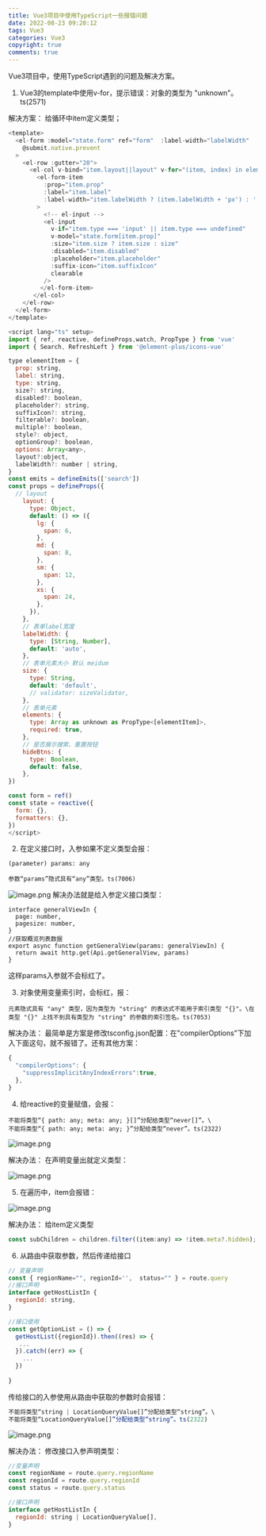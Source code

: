 ```yaml
---
title: Vue3项目中使用TypeScript一些报错问题
date: 2022-08-23 09:20:12
tags: Vue3
categories: Vue3
copyright: true
comments: true
---
```


Vue3项目中，使用TypeScript遇到的问题及解决方案。

1. Vue3的template中使用v-for，提示错误：对象的类型为 "unknown"。ts(2571)

解决方案：
给循环中item定义类型；

```js
<template>
  <el-form :model="state.form" ref="form"  :label-width="labelWidth"
    @submit.native.prevent
  >
    <el-row :gutter="20">
      <el-col v-bind="item.layout||layout" v-for="(item, index) in elements" :key="index">
        <el-form-item
          :prop="item.prop"
          :label="item.label"
          :label-width="item.labelWidth ? (item.labelWidth + 'px') : ''"
        >
          <!-- el-input -->
          <el-input
            v-if="item.type === 'input' || item.type === undefined"
            v-model="state.form[item.prop]"
            :size="item.size ? item.size : size"
            :disabled="item.disabled"
            :placeholder="item.placeholder"
            :suffix-icon="item.suffixIcon"
            clearable
          />
         </el-form-item>
       </el-col>
    </el-row>
  </el-form>
</template>

<script lang="ts" setup>
import { ref, reactive, defineProps,watch, PropType } from 'vue'
import { Search, RefreshLeft } from '@element-plus/icons-vue'

type elementItem = {
  prop: string,
  label: string,
  type: string,
  size?: string,
  disabled?: boolean,
  placeholder?: string,
  suffixIcon?: string,
  filterable?: boolean,
  multiple?: boolean,
  style?: object,
  optionGroup?: boolean,
  options: Array<any>,
  layout?:object,
  labelWidth?: number | string,
}
const emits = defineEmits(['search'])
const props = defineProps({
  // layout
    layout: {
      type: Object,
      default: () => ({
        lg: {
          span: 6,
        },
        md: {
          span: 8,
        },
        sm: {
          span: 12,
        },
        xs: {
          span: 24,
        },
      }),
    },
    // 表单label宽度
    labelWidth: {
      type: [String, Number],
      default: 'auto',
    },
    // 表单元素大小 默认 meidum
    size: {
      type: String,
      default: 'default',
      // validator: sizeValidator,
    },
    // 表单元素
    elements: {
      type: Array as unknown as PropType<[elementItem]>,
      required: true,
    },
    // 是否展示搜索、重置按钮
    hideBtns: {
      type: Boolean,
      default: false,
    },
})

const form = ref()
const state = reactive({
  form: {},
  formatters: {},
})
</script>
```

2. 在定义接口时，入参如果不定义类型会报：
```
(parameter) params: any

参数“params”隐式具有“any”类型。ts(7006)
```

![image.png](https://p6-juejin.byteimg.com/tos-cn-i-k3u1fbpfcp/439521acfbaa49338539156b9329e153~tplv-k3u1fbpfcp-watermark.image?)
解决办法就是给入参定义接口类型：
```
interface generalViewIn {
  page: number,
  pagesize: number,
}
//获取概览列表数据
export async function getGeneralView(params: generalViewIn) {
  return await http.get(Api.getGeneralView, params)
}
```
这样params入参就不会标红了。

3. 对象使用变量索引时，会标红，报：

```
元素隐式具有 "any" 类型，因为类型为 "string" 的表达式不能用于索引类型 "{}"。\在类型 "{}" 上找不到具有类型为 "string" 的参数的索引签名。ts(7053)
```

解决办法：
最简单是方案是修改tsconfig.json配置：在"compilerOptions"下加入下面这句，就不报错了。还有其他方案：

```js
{
  "compilerOptions": {
    "suppressImplicitAnyIndexErrors":true,
  },
}
```

4. 给reactive的变量赋值，会报：
```
不能将类型“{ path: any; meta: any; }[]”分配给类型“never[]”。\
不能将类型“{ path: any; meta: any; }”分配给类型“never”。ts(2322)
```

![image.png](https://p9-juejin.byteimg.com/tos-cn-i-k3u1fbpfcp/845f5d9a319247dbb9d25a55c44d84a8~tplv-k3u1fbpfcp-watermark.image?)

解决办法：
在声明变量出就定义类型：

![image.png](https://p1-juejin.byteimg.com/tos-cn-i-k3u1fbpfcp/93316f5ee5ac4b3f900cf41b2bea040d~tplv-k3u1fbpfcp-watermark.image?)

5. 在遍历中，item会报错：

![image.png](https://p9-juejin.byteimg.com/tos-cn-i-k3u1fbpfcp/524c3332f3534028944f96225c5b2aac~tplv-k3u1fbpfcp-watermark.image?)

解决办法： 给item定义类型

```javascript
const subChildren = children.filter((item:any) => !item.meta?.hidden);
```

6. 从路由中获取参数，然后传递给接口
```javascript
// 变量声明
const { regionName="", regionId='',  status="" } = route.query
//接口声明
interface getHostListIn {
  regionId: string,
}

//接口使用
const getOptionList = () => {
  getHostList({regionId}).then((res) => {
   ...
  }).catch((err) => {
    ...
  })
  
}
```
传给接口的入参使用从路由中获取的参数时会报错：
```javascript
不能将类型“string | LocationQueryValue[]”分配给类型“string”。\
不能将类型“LocationQueryValue[]”分配给类型“string”。ts(2322)
```

![image.png](https://p3-juejin.byteimg.com/tos-cn-i-k3u1fbpfcp/e3d814427b6f405897321486b2d351cb~tplv-k3u1fbpfcp-watermark.image?)

解决办法：
修改接口入参声明类型：
```javascript
//变量声明
const regionName = route.query.regionName
const regionId = route.query.regionId
const status = route.query.status

//接口声明
interface getHostListIn {
  regionId: string | LocationQueryValue[],
}
```